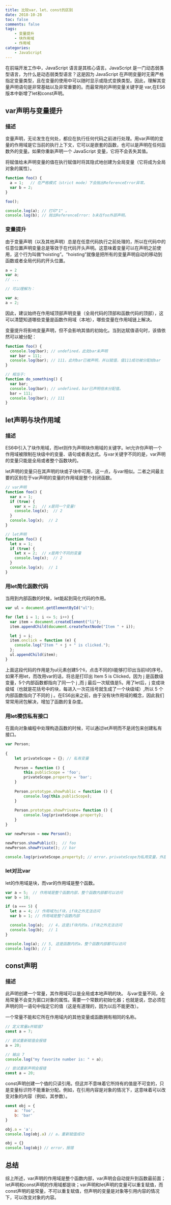 ```yaml
---
title: 比较var、let、const的区别
date: 2018-10-28
toc: false
comments: false
tags:
    - 变量提升
    - 块作用域
    - 作用域
categories:
    - JavaScript
---
```


在前端开发工作中，JavaScript 语言是其核心语言。JavaScript 是一门动态弱类型语言，为什么是动态弱类型语言？这是因为 JavaScript 在声明变量时无需严格指定变量类型，且在变量的使用中可以随时显示或隐式变换类型。因此，理解其变量声明语句是非常基础以及非常重要的。而最常用的声明变量关键字是 var,在ES6版本中新增了let和const声明。

<!--more-->

## var声明与变量提升

### 描述

变量声明，无论发生在何处，都应在执行任何代码之前进行处理。用var声明的变量的作用域是它当前的执行上下文，它可以是嵌套的函数，也可以是声明在任何函数外的变量。如果你重新声明一个 JavaScript 变量，它将不会丢失其值。

将赋值给未声明变量的值在执行赋值时将其隐式地创建为全局变量（它将成为全局对象的属性）。
```js
function foo() {
  a = 1;   // 在严格模式（strict mode）下会抛出ReferenceError异常。
  var b = 2;
}

foo();

console.log(a); // 打印"1" 。
console.log(b); // 抛出ReferenceError: b未在foo外部声明。
```

### 变量提升

由于变量声明（以及其他声明）总是在任意代码执行之前处理的，所以在代码中的任意位置声明变量总是等效于在代码开头声明。这意味着变量可以在声明之前使用，这个行为叫做“hoisting”。“hoisting”就像是把所有的变量声明自动的移动到函数或者全局代码的开头位置。
```js
a = 2
var a;
// ...

// 可以理解为：

var a;
a = 2;
```
因此，建议始终在作用域顶部声明变量（全局代码的顶部和函数代码的顶部），这可以清楚知道哪些变量是函数作用域（本地），哪些变量在作用域链上解决。

变量提升将影响变量声明，但不会影响其值的初始化。当到达赋值语句时，该值依然可以被分配：
```js
function foo() {
  console.log(bar); // undefined，此处bar未声明
  var bar = 111;
  console.log(bar); // 111，此时bar已被声明，并以赋值，值111成功被分配给bar
}

// 相当于: 
function do_something() {
  var bar;
  console.log(bar); // undefined，bar已声明但未分配值。
  bar = 111;
  console.log(bar); // 111
}
```

## let声明与块作用域

### 描述

ES6中引入了块作用域，而let则作为声明块作用域的关键字。let允许你声明一个作用域被限制在块级中的变量、语句或者表达式。与var关键字不同的是，var声明的变量只能是全局或者整个函数块的。

let声明的变量只在其声明的块或子块中可用，这一点，与var相似。二者之间最主要的区别在于var声明的变量的作用域是整个封闭函数。
```js
// var声明
function foo() {
  var x = 1;
  if (true) {
    var x = 2;  // x是同一个变量!
    console.log(x);  // 2
  }
  console.log(x);  // 2
}

// let声明
function foo() {
  let x = 1;
  if (true) {
    let x = 2;  // x是两个不同的变量
    console.log(x);  // 2
  }
  console.log(x);  // 1
}
```

### 用let简化函数代码

当用到内部函数的时候，let能起到简化代码的作用。
```js
var ul = document.getElementById("ul");

for (let i = 1; i <= 5; i++) {
  var item = document.createElement("li");
  item.appendChild(document.createTextNode("Item " + i));

  let j = i;
  item.onclick = function (e) {
    console.log("Item " + j + " is clicked.");
  };
  ul.appendChild(item);
}
```
上面这段代码的作用是为ul元素创建5个li，点击不同的li能够打印出当前li的序号。如果不用let，而改用var的话，将总是打印出 Item 5 is Clicked，因为 j 是函数级变量，5个内部函数都指向了同一个 j ,而 j 最后一次赋值是5。用了let后，j 变成块级域（也就是花括号中的块，每进入一次花括号就生成了一个块级域）,所以 5 个内部函数指向了不同的 j 。在ES6出来之前，由于没有块作用域的概念，因此我们常常用闭包解决，增加了函数的复杂度。

### 用let模仿私有接口

在面向对象编程中处理构造函数的时候，可以通过let声明而不是闭包来创建私有接口。

```js
var Person;
			
{
	let privateScope = {}; // 私有变量
	
	Person = function () {
		this.publicScope = 'foo';
		privateScope.property = 'bar';
	}
	
	Person.prototype.showPublic = function () {
		console.log(this.publicScope);
	}
	
	Person.prototype.showPrivate= function () {
		console.log(privateScope.property);
	}
}

var newPerson = new Person();

newPerson.showPublic();  // foo
newPerson.showPrivate(); // bar

console.log(privateScope.property); // error，privateScope为私用变量，外部无法访问
```

### let对比var

let的作用域是块，而var的作用域是整个函数。
```js
var a = 5;  // 作用域是整个函数内部，整个函数内部都可以访问
var b = 10;

if (a === 5) {
  let a = 4; // 作用域为if块，if块之外无法访问
  var b = 1; // 作用域是整个函数内部

  console.log(a);  // 4，这是if块内的a，if块之外无法访问
  console.log(b);  // 1
} 

console.log(a); // 5, 这是函数内的a，整个函数内部都可以访问
console.log(b); // 1
```

## const声明

### 描述

此声明创建一个常量，其作用域可以是全局或本地声明的块。 与var变量不同，全局常量不会变为窗口对象的属性。需要一个常数的初始化器；也就是说，您必须在声明的同一语句中指定它的值（这是有道理的，因为以后不能更改）。

一个常量不能和它所在作用域内的其他变量或函数拥有相同的名称。
```js
// 定义常量a并赋值7
const a = 7;

// 尝试重新赋值会报错
a = 20;

// 输出 7
console.log("my favorite number is: " + a);

// 尝试重新声明会报错 
const a = 20;
```

const声明创建一个值的只读引用。但这并不意味着它所持有的值是不可变的，只是变量标识符不能重新分配。例如，在引用内容是对象的情况下，这意味着可以改变对象的内容（例如，其参数）。
```javascript
const obj = {
	a: 'foo',
	b: 'bar'
}

obj.a = 'a';
console.log(obj.a) // a，重新赋值成功

obj = {}
console.log(obj) // error，报错
```

## 总结

综上所述，var声明的作用域是整个函数内部，var声明会自动提升到函数最前面；let声明和const声明的作用域都是块；var声明和let声明的变量可以重复赋值，而const声明的是常量，不可以重复赋值，但声明的变量是对象等引用内容的情况下，可以改变对象的内容。
